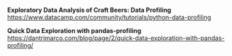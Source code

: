 __Exploratory Data Analysis of Craft Beers: Data Profiling__
https://www.datacamp.com/community/tutorials/python-data-profiling


__Quick Data Exploration with pandas-profiling__
https://dantrimarco.com/blog/page/2/quick-data-exploration-with-pandas-profiling/



